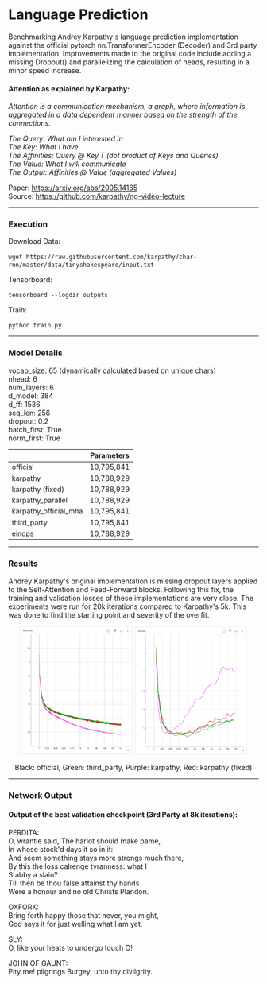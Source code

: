 # Language Prediction
Benchmarking Andrey Karpathy's language prediction implementation against the official pytorch nn.TransformerEncoder
(Decoder) and 3rd party implementation. Improvements made to the original code include adding a missing Dropout() and
parallelizing the calculation of heads, resulting in a minor speed increase.  

#### Attention as explained by Karpathy:
*Attention is a communication mechanism, a graph, where information is aggregated in a data dependent manner based on
the strength of the connections.*  

*The Query: What am I interested in*  
*The Key: What I have*  
*The Affinities: Query @ Key.T (dot product of Keys and Queries)*  
*The Value: What I will communicate*  
*The Output: Affinities @ Value (aggregated Values)*  

Paper: https://arxiv.org/abs/2005.14165  
Source: https://github.com/karpathy/ng-video-lecture  

---

### Execution

Download Data:
```
wget https://raw.githubusercontent.com/karpathy/char-rnn/master/data/tinyshakespeare/input.txt
```

Tensorboard:
```
tensorboard --logdir outputs
```

Train:
```
python train.py
```

---

### Model Details

vocab_size: 65 (dynamically calculated based on unique chars)  
nhead: 6  
num_layers: 6  
d_model: 384  
d_ff: 1536  
seq_len: 256  
dropout: 0.2  
batch_first: True  
norm_first: True  

|                       | Parameters |
|-----------------------|------------|
| official              | 10,795,841 |
| karpathy              | 10,788,929 |
| karpathy (fixed)      | 10,788,929 |
| karpathy_parallel     | 10,788,929 |
| karpathy_official_mha | 10,795,841 |
| third_party           | 10,795,841 |
| einops                | 10,788,929 |

---

### Results

Andrey Karpathy's original implementation is missing dropout layers applied to the Self-Attention and Feed-Forward
blocks. Following this fix, the training and validation losses of these implementations are very close. The experiments
were run for 20k iterations compared to Karpathy's 5k. This was done to find the starting point and severity of the
overfit.

<p align="center">
  <img src="assets/train_loss.png" width="45%" />
  <img src="assets/val_loss.png" width="45%" />
</p>
<p align="center">
  Black: official, Green: third_party, Purple: karpathy, Red: karpathy (fixed)
</p>

---

### Network Output
#### Output of the best validation checkpoint (3rd Party at 8k iterations):

PERDITA:  
O, wrantle said, The harlot should make pame,  
In whose stock'd days it so in it:  
And seem something stays more strongs much there,  
By this the loss calrenge tyranness: what I  
Stabby a slain?  
Till then be thou false attainst thy hands  
Were a honour and no old Christs Plandon.  

OXFORK:  
Bring forth happy those that never, you might,  
God says it for just welling what I am yet.  

SLY:  
O, like your heats to undergo touch O!  

JOHN OF GAUNT:  
Pity me! pilgrings Burgey, unto thy divilgrity.  
